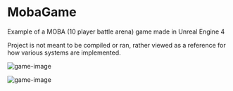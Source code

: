 # MobaGame


Example of a MOBA (10 player battle arena) game made in Unreal Engine 4

Project is not meant to be compiled or ran, rather viewed as a reference for how various systems are implemented.

![game-image](https://cdn.discordapp.com/attachments/381955162387906572/826221531763703848/unknown.png)

![game-image](https://cdn.discordapp.com/attachments/381955162387906572/826222738770231327/unknown.png)
